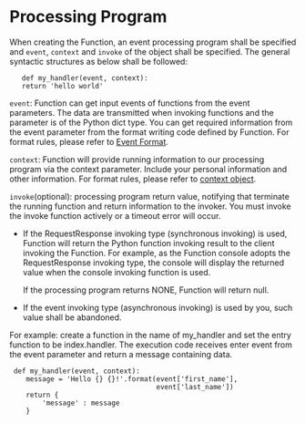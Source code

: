 # Processing Program

When creating the Function, an event processing program shall be specified and `event`, `context` and `invoke` of the object shall be specified. The general syntactic structures as below shall be followed:
```
   def my_handler(event, context):
   return 'hello world'
   ```
   

`event`: Function can get input events of functions from the event parameters. The data are transmitted when invoking functions and the parameter is of the Python dict type. You can get required information from the event parameter from the format writing code defined by Function. For format rules, please refer to [Event Format](../../../invokefunction/triggermanagement/configtigger-event.md).

`context`: Function will provide running information to our processing program via the context parameter. Include your personal information and other information. For format rules, please refer to [context object](context.md).

 

`invoke`(optional): processing program return value, notifying that terminate the running function and return information to the invoker. You must invoke the invoke function actively or a timeout error will occur.

* If the RequestResponse invoking type (synchronous invoking) is used, Function will return the Python function invoking result to the client invoking the Function. For example, as the Function console adopts the RequestResponse invoking type, the console will display the returned value when the console invoking function is used.

  If the processing program returns NONE, Function will return null.

* If the event invoking type (asynchronous invoking) is used by you, such value shall be abandoned.

For example: create a function in the name of my_handler and set the entry function to be index.handler. The execution code receives enter event from the event parameter and return a message containing data.
```
 def my_handler(event, context):
    message = 'Hello {} {}!'.format(event['first_name'], 
                                    event['last_name'])  
    return { 
        'message' : message
    }  
```

